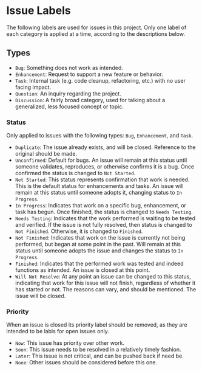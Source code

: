 # Issue Labels

The following labels are used for issues in this project.  Only one label of
each category is applied at a time, according to the descriptions below.

## Types

- `Bug`: Something does not work as intended.
- `Enhancement`: Request to support a new feature or behavior.
- `Task`: Internal task (e.g. code cleanup, refactoring, etc.) with no user
  facing impact.
- `Question`: An inquiry regarding the project.
- `Discussion`: A fairly broad category, used for talking about a
  generalized, less focused concept or topic.

### Status

Only applied to issues with the following types: `Bug`, `Enhancement`,
and `Task`.

- `Duplicate`: The issue already exists, and will be closed.  Reference to the
  original should be made.
- `Unconfirmed`: Default for bugs.  An issue will remain at this status until
  someone validates, reproduces, or otherwise confirms it is a bug.  Once
  confirmed the status is changed to `Not Started`.
- `Not Started`: This status represents confirmation that work is needed.
  This is the default status for enhancements and tasks.  An issue will remain
  at this status until someone adopts it, changing status to `In Progress`.
- `In Progress`: Indicates that work on a specific bug, enhancement, or task
  has begun.  Once finished, the status is changed to `Needs Testing`.
- `Needs Testing`: Indicates that the work performed is waiting to be tested
  and verified.  If the issue is not fully resolved, then status is changed to
  `Not Finished`.  Otherwise, it is changed to `Finished`.
- `Not Finished`: Indicates that work on the issue is currently not being
  performed, but began at some point in the past.  Will remain at this status
  until someone adopts the issue and changes the status to `In Progress`.
- `Finished`: Indicates that the performed work was tested and indeed
  functions as intended.  An issue is closed at this point.
- `Will Not Resolve`: At any point an issue can be changed to this status,
  indicating that work for this issue will not finish, regardless of whether
  it has started or not.  The reasons can vary, and should be mentioned.  The
  issue will be closed.

### Priority

When an issue is closed its priority label should be removed, as they are
intended to be labls for open issues only.

- `Now`: This issue has priority over other work.
- `Soon`: This issue needs to be resolved in a relatively timely fashion.
- `Later`: This issue is not critical, and can be pushed back if need be.
- `None`: Other issues should be considered before this one.

